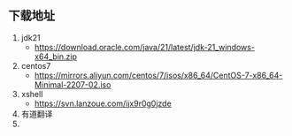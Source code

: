 ## 下载地址
1. jdk21
   - https://download.oracle.com/java/21/latest/jdk-21_windows-x64_bin.zip
2. centos7
   - https://mirrors.aliyun.com/centos/7/isos/x86_64/CentOS-7-x86_64-Minimal-2207-02.iso 
3. xshell
   - https://svn.lanzoue.com/ijx9r0g0jzde
4. 有道翻译
5. 